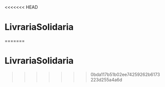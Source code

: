 <<<<<<< HEAD
# LivrariaSolidaria
=======
# LivrariaSolidaria
>>>>>>> 0bda117b51b02ee74259262b6173223d255a4a6d
